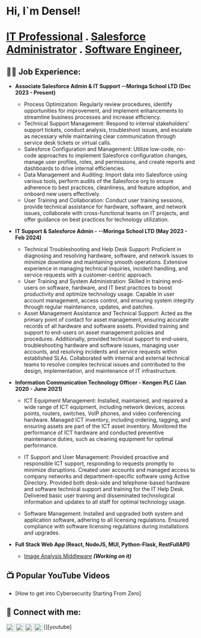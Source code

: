 <h1>Hi, I`m Densel! <br/><br/><a href="https://www.linkedin.com/in/denselesekon/">IT Professional</a> . <a href="https://www.linkedin.com/in/denselesekon/">Salesforce Administrator</a> . <a href="https://github.com/esekon">Software Engineer</a>, 

<h2>👨‍💻 Job Experience:</h2>

- <b>Associate Salesforce Admin & IT Support --Moringa School LTD (Dec 2023 - Present) </b>

  - Process Optimization: Regularly review procedures, identify opportunities for improvement, and implement enhancements to streamline business processes and increase efficiency.
  - Technical Support Management: Respond to internal stakeholders' support tickets, conduct analysis, troubleshoot issues, and escalate as necessary while maintaining clear communication through service desk tickets or virtual calls.
  - Salesforce Configuration and Management: Utilize low-code, no-code approaches to implement Salesforce configuration changes, manage user profiles, roles, and permissions, and create reports and dashboards to drive internal efficiencies.
  - Data Management and Auditing: Import data into Salesforce using various tools, perform audits of the Salesforce org to ensure adherence to best practices, cleanliness, and feature adoption, and onboard new users effectively.
  - User Training and Collaboration: Conduct user training sessions, provide technical assistance for hardware, software, and network issues, collaborate with cross-functional teams on IT projects, and offer guidance on best practices for technology utilization.

- <b> IT Support & Salesforce Admin - --Moringa School LTD (May 2023 - Feb 2024) </b>

  - Technical Troubleshooting and Help Desk Support: Proficient in diagnosing and resolving hardware, software, and network issues to minimize downtime and maintaining smooth operations. Extensive experience in managing technical inquiries, incident handling, and service requests with a customer-centric approach.
  - User Training and System Administration: Skilled in training end-users on software, hardware, and IT best practices to boost productivity and optimize technology usage. Capable in user account management, access control, and ensuring system integrity through regular maintenance, updates, and patches.
  - Asset Management Assistance and Technical Support: Acted as the primary point of contact for asset management, ensuring accurate records of all hardware and software assets. Provided training and support to end-users on asset management policies and procedures. Additionally, provided technical support to end-users, troubleshooting hardware and software issues, managing user accounts, and resolving incidents and service requests within established SLAs. Collaborated with internal and external technical teams to resolve complex technical issues and contributed to the design, implementation, and maintenance of IT infrastructure.


- <b> Information Communication Technology Officer - Kengen PLC (Jan 2020 - June 2021)</b>
  
  - ICT Equipment Management: Installed, maintained, and repaired a wide range of ICT equipment, including network devices, access points, routers, switches, VoIP phones, and video conferencing hardware.
Managed ICT inventory, including ordering, tagging, and ensuring assets are part of the ICT asset inventory.
Monitored the performance of ICT hardware and conducted preventive maintenance duties, such as cleaning equipment for optimal performance.

  - IT Support and User Management: Provided proactive and responsible ICT support, responding to requests promptly to minimize disruptions.
Created user accounts and managed access to company networks and department-specific software using Active Directory.
Provided both desk-side and telephone-based hardware and software technical support and training for the IT Help Desk.
Delivered basic user training and disseminated technological information and updates to all staff for optimal technology usage.

  - Software Management: Installed and upgraded both system and application software, adhering to all licensing regulations.
Ensured compliance with software licensing regulations during installations and upgrades.
 
    
- <b>Full Stack Web App (React, NodeJS, MUI, Python-Flask, RestFullAPI)</b>
  - [Image Analysis Middleware](https://github.com/esekon/Student-portal) <b><i>(Working on it)</b></i>

<h2>📺 Popular YouTube Videos</h2>

- [How to get into Cybersecurity Starting From Zero]
  
<h2> 🤳 Connect with me:</h2>

[<img align="left" alt="DenselEsekon | YouTube" width="22px" src="https://cdn.jsdelivr.net/npm/simple-icons@v3/icons/youtube.svg" />][youtube]
[<img align="left" alt="DenselEsekon | Twitter" width="22px" src="https://cdn.jsdelivr.net/npm/simple-icons@v3/icons/twitter.svg" />][twitter]
[<img align="left" alt="DenselEsekon | LinkedIn" width="22px" src="https://cdn.jsdelivr.net/npm/simple-icons@v3/icons/linkedin.svg" />][linkedin]
[<img align="left" alt="DenselEsekon | Instagram" width="22px" src="https://cdn.jsdelivr.net/npm/simple-icons@v3/icons/instagram.svg" />][instagram]

[twitter]: https://twitter.com/Densel_E
[instagram]: https://www.instagram.com/densele/
[linkedin]: https://linkedin.com/in/denselesekon

<!--
**esekon/esekon** is a ✨ _special_ ✨ repository because its `README.md` (this file) appears on your GitHub profile.

Here are some ideas to get you started:

- 🔭 I’m currently working on ...
- 🌱 I’m currently learning ...
- 👯 I’m looking to collaborate on ...
- 🤔 I’m looking for help with ...
- 💬 Ask me about ...
- 📫 How to reach me: ...
- 😄 Pronouns: ...
- ⚡ Fun fact: ...
-->
